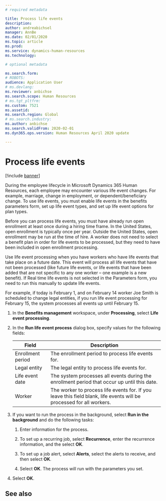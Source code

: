 ```yaml
---
# required metadata

title: Process life events
description: 
author: andreabichsel
manager: AnnBe
ms.date: 02/01/2020
ms.topic: article
ms.prod: 
ms.service: dynamics-human-resources
ms.technology: 

# optional metadata

ms.search.form: 
# ROBOTS: 
audience: Application User
# ms.devlang: 
ms.reviewer: anbichse
ms.search.scope: Human Resources
# ms.tgt_pltfrm: 
ms.custom: 7521
ms.assetid: 
ms.search.region: Global
# ms.search.industry: 
ms.author: anbichse
ms.search.validFrom: 2020-02-01
ms.dyn365.ops.version: Human Resources April 2020 update

---
```


# Process life events

[!include [banner](includes/preview-feature.md)]

During the employee lifecycle in Microsoft Dynamics 365 Human Resources, each employee may encounter various life event changes. For example, marriage, change in employment, or dependent/beneficiary change. To use life events, you must enable life events in the benefits parameters form, set up life event types, and set up life event options for plan types.

Before you can process life events, you must have already run open enrollment at least once during a hiring time frame. In the United States, open enrollment is typically once per year. Outside the United States, open enrollment may be run at the time of hire. A worker does not need to select a benefit plan in order for life events to be processed, but they need to have been included in open enrollment processing. 

Use life event processing when you have workers who have life events that take place on a future date. This event will process all life events that have not been processed (like future life events, or life events that have been added that are not specific to any one worker – one example is a new benefit). If Real time life events is not selected in the Parameters form, you need to run this manually to update life events.

For example, if today is February 1, and on February 14 worker Joe Smith is scheduled to change legal entities, if you run life event processing for February 15, the system processes all events up until February 15. 

1. In the **Benefits management** workspace, under **Processing**, select **Life event processing**.

2. In the **Run life event process** dialog box, specify values for the following fields:

   | Field | Description |
   | --- | --- |
   | Enrollment period | The enrollment period to process life events for. |
   | Legal entity | The legal entity to process life events for. |
   | Life event date | The system processes all events during the enrollment period that occur up until this date. |
   | Worker | The worker to process life events for. If you leave this field blank, life events will be processed for all workers. |

3. If you want to run the process in the background, select **Run in the background** and do the following tasks:

   1. Enter information for the process.

   2. To set up a recurring job, select **Recurrence**, enter the recurrence information, and the select **OK**.

   3. To set up a job alert, select **Alerts**, select the alerts to receive, and then select **OK**.

   4. Select **OK**. The process will run with the parameters you set.

4. Select **OK**.

## See also